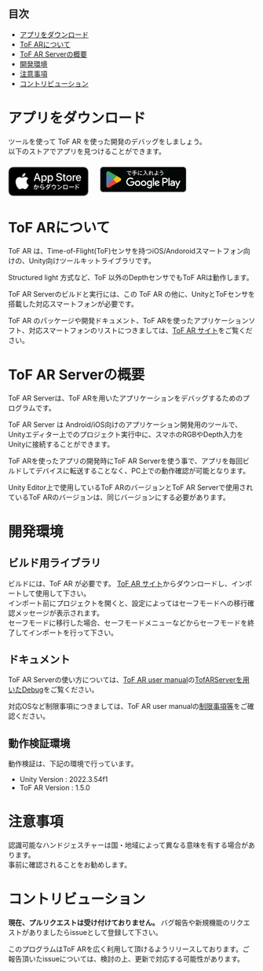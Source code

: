 ## 目次

* [アプリをダウンロード](#download)
* [ToF ARについて](#about)
* [ToF AR Serverの概要](#overview)
* [開発環境](#environment)
* [注意事項](#notes)
* [コントリビューション](#contributing)


<a name="download"></a>
# アプリをダウンロード

ツールを使って ToF AR を使った開発のデバッグをしましょう。  
以下のストアでアプリを見つけることができます。

[<img alt="App Store からダウンロード" src="./Docs/images/App_Store_Badge_JP_100317.svg" height="60">](https://apps.apple.com/jp/developer/id1601362415)
&nbsp;&nbsp;&nbsp;&nbsp;
[<img alt="Google Play で手に入れよう" src="./Docs/images/google-play-badge_jp.png" height="68">](https://play.google.com/store/apps/developer?id=Sony+Semiconductor+Solutions+Corporation)


<a name="about"></a>
# ToF ARについて

ToF AR は、Time-of-Flight(ToF)センサを持つiOS/Andoroidスマートフォン向けの、Unity向けツールキットライブラリです。

Structured light 方式など、ToF 以外のDepthセンサでもToF ARは動作します。

ToF AR Serverのビルドと実行には、この ToF AR の他に、UnityとToFセンサを搭載した対応スマートフォンが必要です。

ToF AR のパッケージや開発ドキュメント、ToF ARを使ったアプリケーションソフト、対応スマートフォンのリストにつきましては、[ToF AR サイト](https://tof-ar.com/)をご覧ください。


<a name="overview"></a>
# ToF AR Serverの概要

ToF AR Serverは、ToF ARを用いたアプリケーションをデバッグするためのプログラムです。

ToF AR Server は Android/iOS向けのアプリケーション開発用のツールで、Unityエディター上でのプロジェクト実行中に、スマホのRGBやDepth入力をUnityに接続することができます。

ToF ARを使ったアプリの開発時にToF AR Serverを使う事で、アプリを毎回ビルドしてデバイスに転送することなく、PC上での動作確認が可能となります。

Unity Editor上で使用しているToF ARのバージョンとToF AR Serverで使用されているToF ARのバージョンは、同じバージョンにする必要があります。


<a name="environment"></a>
# 開発環境

## ビルド用ライブラリ

ビルドには、ToF AR が必要です。 [ToF AR サイト](https://tof-ar.com/)からダウンロードし、インポートして使用して下さい。  
インポート前にプロジェクトを開くと、設定によってはセーフモードへの移行確認メッセージが表示されます。  
セーフモードに移行した場合、セーフモードメニューなどからセーフモードを終了してインポートを行って下さい。


## ドキュメント

ToF AR Serverの使い方については、[ToF AR user manual](https://tof-ar.com/files/2/tofar/manual_reference/ToF_AR_User_Manual_ja.html)の[TofARServerを用いたDebug](https://tof-ar.com/files/2/tofar/manual_reference/ToF_AR_User_Manual_ja.html#_debug_with_tofarserver)をご覧ください。

対応OSなど制限事項につきましては、ToF AR user manualの[制限事項等](https://tof-ar.com/files/2/tofar/manual_reference/ToF_AR_User_Manual_ja.html#_%E5%88%B6%E9%99%90%E4%BA%8B%E9%A0%85%E7%AD%89)をご確認ください。


## 動作検証環境

動作検証は、下記の環境で行っています。

* Unity Version  : 2022.3.54f1
* ToF AR Version : 1.5.0


<a name="notes"></a>
# 注意事項

認識可能なハンドジェスチャーは国・地域によって異なる意味を有する場合があります。  
事前に確認されることをお勧めします。


<a name="contributing"></a>
# コントリビューション

**現在、プルリクエストは受け付けておりません。** バグ報告や新規機能のリクエストがありましたらissueとして登録して下さい。

このプログラムはToF ARを広く利用して頂けるようリリースしております。ご報告頂いたissueについては、検討の上、更新で対応する可能性があります。


